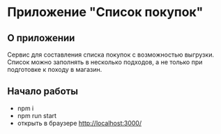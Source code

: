 # Приложение "Список покупок" #

## О приложении ##

Сервис для составления списка покупок с возможностью выгрузки. Список можно заполнять в несколько подходов, а не только при подготовке к походу в магазин.

## Начало работы ##

- npm i
- npm run start
- открыть в браузере <http://localhost:3000/>
